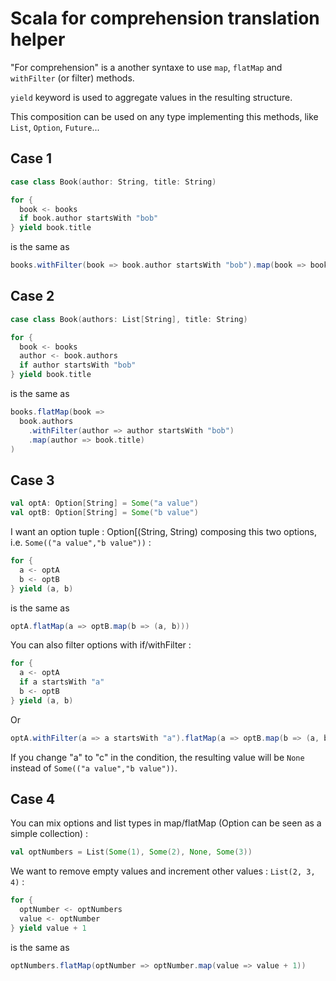 # Scala for comprehension translation helper

"For comprehension" is a another syntaxe to use `map`, `flatMap` and `withFilter` (or filter) methods.

`yield` keyword is used to aggregate values in the resulting structure.

This composition can be used on any type implementing this methods, like `List`, `Option`, `Future`...

## Case 1

```scala
case class Book(author: String, title: String)

```

```scala
for {
  book <- books
  if book.author startsWith "bob"
} yield book.title
```

is the same as

```scala
books.withFilter(book => book.author startsWith "bob").map(book => book.title)
```

## Case 2

```scala
case class Book(authors: List[String], title: String)
```

```scala
for {
  book <- books
  author <- book.authors
  if author startsWith "bob"
} yield book.title
```

is the same as

```scala
books.flatMap(book =>
  book.authors
    .withFilter(author => author startsWith "bob")
    .map(author => book.title)
)
```

## Case 3

```scala
val optA: Option[String] = Some("a value")
val optB: Option[String] = Some("b value")
```

I want an option tuple : Option[(String, String) composing this two options, i.e. `Some(("a value","b value"))` :

```scala
for {
  a <- optA
  b <- optB
} yield (a, b)
```

is the same as

```scala
optA.flatMap(a => optB.map(b => (a, b)))
```

You can also filter options with if/withFilter :

```scala
for {
  a <- optA
  if a startsWith "a"
  b <- optB
} yield (a, b)
```

Or

```scala
optA.withFilter(a => a startsWith "a").flatMap(a => optB.map(b => (a, b)))
```

If you change "a" to "c" in the condition, the resulting value will be `None` instead of `Some(("a value","b value"))`.

## Case 4

You can mix options and list types in map/flatMap (Option can be seen as a simple collection) :

```scala
val optNumbers = List(Some(1), Some(2), None, Some(3))
```

We want to remove empty values and increment other values : `List(2, 3, 4)` :

```scala
for {
  optNumber <- optNumbers
  value <- optNumber
} yield value + 1
```

is the same as

```scala
optNumbers.flatMap(optNumber => optNumber.map(value => value + 1))
```